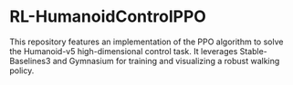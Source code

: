 # RL-HumanoidControlPPO
This repository features an implementation of the PPO algorithm to solve the Humanoid-v5 high-dimensional control task. It leverages Stable-Baselines3 and Gymnasium for training and visualizing a robust walking policy.
